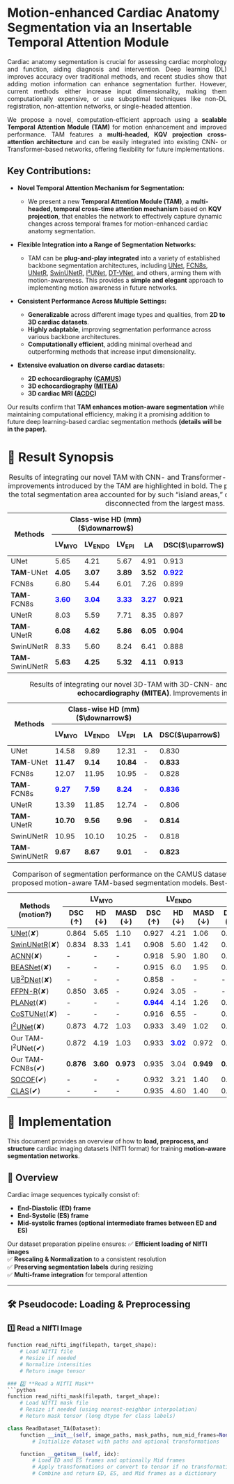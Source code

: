 # Motion-enhanced Cardiac Anatomy Segmentation via an Insertable Temporal Attention Module

<p align="justify">
Cardiac anatomy segmentation is crucial for assessing cardiac morphology and function, aiding diagnosis and intervention. Deep learning (DL) improves accuracy over traditional methods, and recent studies show that adding motion information can enhance segmentation further. However, current methods either increase input dimensionality, making them computationally expensive, or use suboptimal techniques like non-DL registration, non-attention networks, or single-headed attention.
</p>

<p align="justify">
We propose a novel, computation-efficient approach using a <strong>scalable Temporal Attention Module (TAM)</strong> for motion enhancement and improved performance. TAM features a <strong>multi-headed, KQV projection cross-attention architecture</strong> and can be easily integrated into existing CNN- or Transformer-based networks, offering flexibility for future implementations.
</p>

## Key Contributions:
- **Novel Temporal Attention Mechanism for Segmentation:**  
  - We present a new **Temporal Attention Module (TAM)**, a **multi-headed, temporal cross-time attention mechanism** based on **KQV projection**, that enables the network to effectively capture dynamic changes across temporal frames for motion-enhanced cardiac anatomy segmentation.

- **Flexible Integration into a Range of Segmentation Networks:**  
  - TAM can be **plug-and-play integrated** into a variety of established backbone segmentation architectures, including [UNet](https://arxiv.org/abs/1505.04597), [FCN8s](https://www.cv-foundation.org/openaccess/content_cvpr_2015/papers/Long_Fully_Convolutional_Networks_2015_CVPR_paper.pdf), [UNetR](https://arxiv.org/abs/2103.10504), [SwinUNetR](https://arxiv.org/abs/2201.01266), [I²UNet](https://www.sciencedirect.com/science/article/pii/S136184152400166X), [DT-VNet](https://ieeexplore.ieee.org/abstract/document/10752102), and others, arming them with motion-awareness. This provides a **simple and elegant** approach to implementing motion awareness in future networks.

- **Consistent Performance Across Multiple Settings:**  
  - **Generalizable** across different image types and qualities, from **2D to 3D cardiac datasets**.  
  - **Highly adaptable**, improving segmentation performance across various backbone architectures.  
  - **Computationally efficient**, adding minimal overhead and outperforming methods that increase input dimensionality.
 
- **Extensive evaluation on diverse cardiac datasets:**
  - **2D echocardiography ([CAMUS](https://www.creatis.insa-lyon.fr/Challenge/camus/))**
  - **3D echocardiography ([MITEA](https://www.cardiacatlas.org/mitea/))**
  - **3D cardiac MRI ([ACDC](https://www.creatis.insa-lyon.fr/Challenge/acdc/))**

Our results confirm that **TAM enhances motion-aware segmentation** while maintaining computational efficiency, making it a promising addition to future deep learning-based cardiac segmentation methods **(details will be in the paper)**.

# 📌 Result Synopsis
<table>
  <caption>Results of integrating our novel TAM with CNN- and Transformer-based segmentation models using the public <strong>CAMUS dataset</strong>. The improvements introduced by the TAM are highlighted in bold. The paper describes the <strong>PIA metric</strong>, which calculates the percentage of the total segmentation area accounted for by such “island areas,” defined as any segmentation mass that is not the largest and that is disconnected from the largest mass. <strong>PIA</strong> measures anatomical plausibility.</caption>
  <thead>
    <tr>
      <th rowspan="2"><strong>Methods</strong></th>
      <th colspan="4">Class-wise HD (mm) ($\downarrow$)</th>
      <th colspan="4">The average of the anatomical organs</th>
    </tr>
    <tr>
      <th><strong>LV<sub>MYO</sub></strong></th>
      <th><strong>LV<sub>ENDO</sub></strong></th>
      <th><strong>LV<sub>EPI</sub></strong></th>
      <th><strong>LA</strong></th>
      <th><strong>DSC($\uparrow$)</strong></th>
      <th><strong>HD($\downarrow$)</strong></th>
      <th><strong>MASD($\downarrow$)</strong></th>
      <th><strong><span style="font-weight: bold;">PIA</span>(%)($\downarrow$)</strong></th>
    </tr>
  </thead>
  <tbody>
    <tr>
      <td>UNet</td>
      <td>5.65</td>
      <td>4.21</td>
      <td>5.67</td>
      <td>4.91</td>
      <td>0.913</td>
      <td>5.11</td>
      <td>1.13</td>
      <td>2.05</td>
    </tr>
    <tr>
      <td><strong>TAM</strong>-UNet</td>
      <td><strong>4.05</strong></td>
      <td><strong>3.07</strong></td>
      <td><strong>3.89</strong></td>
      <td><strong>3.52</strong></td>
      <td><span style="color: blue;"><strong>0.922</strong></span></td>
      <td><strong>3.63</strong></td>
      <td><span style="color: blue;"><strong>0.96</strong></span></td>
      <td><strong>0.68</strong></td>
    </tr>
    <tr>
      <td>FCN8s</td>
      <td>6.80</td>
      <td>5.44</td>
      <td>6.01</td>
      <td>7.26</td>
      <td>0.899</td>
      <td>6.38</td>
      <td>1.33</td>
      <td>0.58</td>
    </tr>
    <tr>
      <td><strong>TAM</strong>-FCN8s</td>
      <td><span style="color: blue;"><strong>3.60</strong></span></td>
      <td><span style="color: blue;"><strong>3.04</strong></span></td>
      <td><span style="color: blue;"><strong>3.33</strong></span></td>
      <td><span style="color: blue;"><strong>3.27</strong></span></td>
      <td><strong>0.921</strong></td>
      <td><span style="color: blue;"><strong>3.31</strong></span></td>
      <td><strong>0.98</strong></td>
      <td><span style="color: blue;"><strong>0.02</strong></span></td>
    </tr>
    <tr>
      <td>UNetR</td>
      <td>8.03</td>
      <td>5.59</td>
      <td>7.71</td>
      <td>8.35</td>
      <td>0.897</td>
      <td>7.42</td>
      <td>1.43</td>
      <td>2.43</td>
    </tr>
    <tr>
      <td><strong>TAM</strong>-UNetR</td>
      <td><strong>6.08</strong></td>
      <td><strong>4.62</strong></td>
      <td><strong>5.86</strong></td>
      <td><strong>6.05</strong></td>
      <td><strong>0.904</strong></td>
      <td><strong>5.65</strong></td>
      <td><strong>1.24</strong></td>
      <td><strong>0.92</strong></td>
    </tr>
    <tr>
      <td>SwinUNetR</td>
      <td>8.33</td>
      <td>5.60</td>
      <td>8.24</td>
      <td>6.41</td>
      <td>0.888</td>
      <td>7.15</td>
      <td>1.52</td>
      <td>2.67</td>
    </tr>
    <tr>
      <td><strong>TAM</strong>-SwinUNetR</td>
      <td><strong>5.63</strong></td>
      <td><strong>4.25</strong></td>
      <td><strong>5.32</strong></td>
      <td><strong>4.11</strong></td>
      <td><strong>0.913</strong></td>
      <td><strong>4.83</strong></td>
      <td><strong>1.15</strong></td>
      <td><strong>1.32</strong></td>
    </tr>
  </tbody>
</table>

<table>
  <caption>Results of integrating our novel 3D-TAM with 3D-CNN- and Transformer-based segmentation models using public <strong>3D echocardiography (MITEA)</strong>. Improvements introduced by the TAM are highlighted in bold. </caption>
  <thead>
    <tr>
      <th rowspan="2"><strong>Methods</strong></th>
      <th colspan="4">Class-wise HD (mm) ($\downarrow$)</th>
      <th colspan="4">The average of the anatomical organs</th>
    </tr>
    <tr>
      <th><strong>LV<sub>MYO</sub></strong></th>
      <th><strong>LV<sub>ENDO</sub></strong></th>
      <th><strong>LV<sub>EPI</sub></strong></th>
      <th><strong>LA</strong></th>
      <th><strong>DSC($\uparrow$)</strong></th>
      <th><strong>HD($\downarrow$)</strong></th>
      <th><strong>MASD($\downarrow$)</strong></th>
      <th><strong><span style="font-weight: bold;">PIA</span>(%) ($\downarrow$)</strong></th>
    </tr>
  </thead>
  <tbody>
    <tr>
      <td>UNet</td>
      <td>14.58</td>
      <td>9.89</td>
      <td>12.31</td>
      <td>-</td>
      <td>0.830</td>
      <td>12.26</td>
      <td>2.03</td>
      <td>0.30</td>
    </tr>
    <tr>
      <td><strong>TAM</strong>-UNet</td>
      <td><strong>11.47</strong></td>
      <td><strong>9.14</strong></td>
      <td><strong>10.84</strong></td>
      <td>-</td>
      <td><strong>0.833</strong></td>
      <td><strong>10.48</strong></td>
      <td><strong>1.97</strong></td>
      <td><strong>0.16</strong></td>
    </tr>
    <tr>
      <td>FCN8s</td>
      <td>12.07</td>
      <td>11.95</td>
      <td>10.95</td>
      <td>-</td>
      <td>0.828</td>
      <td>11.66</td>
      <td>2.06</td>
      <td>1.07</td>
    </tr>
    <tr>
      <td><strong>TAM</strong>-FCN8s</td>
      <td><span style="color: blue;"><strong>9.27</strong></span></td>
      <td><span style="color: blue;"><strong>7.59</strong></span></td>
      <td><span style="color: blue;"><strong>8.24</strong></span></td>
      <td>-</td>
      <td><span style="color: blue;"><strong>0.836</strong></span></td>
      <td><span style="color: blue;"><strong>8.37</strong></span></td>
      <td><span style="color: blue;"><strong>1.93</strong></span></td>
      <td><span style="color: blue;"><strong>0.22</strong></span></td>
    </tr>
    <tr>
      <td>UNetR</td>
      <td>13.39</td>
      <td>11.85</td>
      <td>12.74</td>
      <td>-</td>
      <td>0.806</td>
      <td>12.66</td>
      <td>2.34</td>
      <td>0.53</td>
    </tr>
    <tr>
      <td><strong>TAM</strong>-UNetR</td>
      <td><strong>10.70</strong></td>
      <td><strong>9.56</strong></td>
      <td><strong>9.96</strong></td>
      <td>-</td>
      <td><strong>0.814</strong></td>
      <td><strong>10.07</strong></td>
      <td><strong>2.21</strong></td>
      <td><strong>0.38</strong></td>
    </tr>
    <tr>
      <td>SwinUNetR</td>
      <td>10.95</td>
      <td>10.10</td>
      <td>10.25</td>
      <td>-</td>
      <td>0.818</td>
      <td>10.43</td>
      <td>2.27</td>
      <td>0.36</td>
    </tr>
    <tr>
      <td><strong>TAM</strong>-SwinUNetR</td>
      <td><strong>9.67</strong></td>
      <td><strong>8.67</strong></td>
      <td><strong>9.01</strong></td>
      <td>-</td>
      <td><strong>0.823</strong></td>
      <td><strong>9.12</strong></td>
      <td><strong>2.12</strong></td>
      <td><strong>0.23</strong></td>
    </tr>
  </tbody>
</table>

<table>
  <caption>Comparison of segmentation performance on the CAMUS dataset across state-of-the-art methods and our proposed motion-aware TAM-based segmentation models. Best-performing metrics are highlighted in bold.</caption>
  <thead>
    <tr>
      <th rowspan="2">Methods (motion?)</th>
      <th colspan="3">LV<sub>MYO</sub></th>
      <th colspan="3">LV<sub>ENDO</sub></th>
      <th colspan="3">LV<sub>EPI</sub></th>
      <th colspan="3">LA</th>
    </tr>
    <tr>
      <th>DSC (↑)</th>
      <th>HD (↓)</th>
      <th>MASD (↓)</th>
      <th>DSC (↑)</th>
      <th>HD (↓)</th>
      <th>MASD (↓)</th>
      <th>DSC (↑)</th>
      <th>HD (↓)</th>
      <th>MASD (↓)</th>
      <th>DSC (↑)</th>
      <th>HD (↓)</th>
      <th>MASD (↓)</th>
    </tr>
  </thead>
  <tbody>
    <tr>
      <td><a href="https://arxiv.org/abs/1505.04597" target="_blank">UNet</a>(✘)</td>
      <td>0.864</td>
      <td>5.65</td>
      <td>1.10</td>
      <td>0.927</td>
      <td>4.21</td>
      <td>1.06</td>
      <td>0.954</td>
      <td>5.67</td>
      <td>1.15</td>
      <td>0.904</td>
      <td>4.91</td>
      <td>1.21</td>
    </tr>
    <tr>
      <td><a href="https://arxiv.org/abs/2201.01266" target="_blank">SwinUNetR</a>(✘)</td>
      <td>0.834</td>
      <td>8.33</td>
      <td>1.41</td>
      <td>0.908</td>
      <td>5.60</td>
      <td>1.42</td>
      <td>0.939</td>
      <td>8.24</td>
      <td>1.56</td>
      <td>0.869</td>
      <td>6.41</td>
      <td>1.68</td>
    </tr>
    <tr>
      <td><a href="https://ieeexplore.ieee.org/document/8051114" target="_blank">ACNN</a>(✘)</td>
      <td>-</td>
      <td>-</td>
      <td>-</td>
      <td>0.918</td>
      <td>5.90</td>
      <td>1.80</td>
      <td>0.946</td>
      <td>6.35</td>
      <td>1.95</td>
      <td>-</td>
      <td>-</td>
      <td>-</td>
    </tr>
    <tr>
      <td><a href="https://ieeexplore.ieee.org/document/10569083" target="_blank">BEASNet</a>(✘)</td>
      <td>-</td>
      <td>-</td>
      <td>-</td>
      <td>0.915</td>
      <td>6.0</td>
      <td>1.95</td>
      <td>0.943</td>
      <td>6.35</td>
      <td>2.15</td>
      <td>-</td>
      <td>-</td>
      <td>-</td>
    </tr>
    <tr>
      <td><a href="https://www.sciencedirect.com/science/article/pii/S0950705124010281?via%3Dihub" target="_blank">UB<sup>2</sup>DNet</a>(✘)</td>
      <td>-</td>
      <td>-</td>
      <td>-</td>
      <td>0.858</td>
      <td>-</td>
      <td>-</td>
      <td>-</td>
      <td>-</td>
      <td>-</td>
      <td>-</td>
      <td>-</td>
      <td>-</td>
    </tr>
    <tr>
      <td><a href="https://arxiv.org/abs/2308.13790" target="_blank">FFPN-R</a>(✘)</td>
      <td>0.850</td>
      <td>3.65</td>
      <td>-</td>
      <td>0.924</td>
      <td>3.05</td>
      <td>-</td>
      <td>-</td>
      <td>-</td>
      <td>-</td>
      <td>0.888</td>
      <td>3.80</td>
      <td>-</td>
    </tr>
    <tr>
      <td><a href="https://www.sciencedirect.com/science/article/pii/S1361841520302371" target="_blank">PLANet</a>(✘)</td>
      <td>-</td>
      <td>-</td>
      <td>-</td>
      <td><strong style="color:blue;">0.944</strong></td>
      <td>4.14</td>
      <td>1.26</td>
      <td>0.957</td>
      <td>5.0</td>
      <td>1.72</td>
      <td>-</td>
      <td>-</td>
      <td>-</td>
    </tr>
    <tr>
      <td><a href="https://www.sciencedirect.com/science/article/pii/S1746809424006918" target="_blank">CoSTUNet</a>(✘)</td>
      <td>-</td>
      <td>-</td>
      <td>-</td>
      <td>0.916</td>
      <td>6.55</td>
      <td>-</td>
      <td>0.837</td>
      <td>7.65</td>
      <td>-</td>
      <td>0.875</td>
      <td>6.70</td>
      <td>-</td>
    </tr>
    <tr>
      <td><a href="https://www.sciencedirect.com/science/article/pii/S136184152400166X" target="_blank">I<sup>2</sup>UNet</a>(✘)</td>
      <td>0.873</td>
      <td>4.72</td>
      <td>1.03</td>
      <td>0.933</td>
      <td>3.49</td>
      <td>1.02</td>
      <td>0.956</td>
      <td>4.39</td>
      <td>1.09</td>
      <td>0.910</td>
      <td>4.25</td>
      <td>1.19</td>
    </tr>
    <tr>
       <td>Our TAM-I<sup>2</sup>UNet(✔)</td>
      <td>0.872</td>
      <td>4.19</td>
      <td>1.03</td>
      <td>0.933</td>
      <td><strong style="color:blue;">3.02</strong></td>
      <td>0.972</td>
      <td>0.956</td>
      <td>3.92</td>
      <td>1.06</td>
      <td>0.913</td>
      <td>3.74</td>
      <td>1.11</td>
    </tr>
    <tr>
       <td>Our TAM-FCN8s(✔)</td>
      <td><strong>0.876</strong></td>
      <td><strong>3.60</strong></td>
      <td><strong>0.973</strong></td>
      <td>0.935</td>
      <td>3.04</td>
      <td><strong>0.949</strong></td>
      <td><strong>0.959</strong></td>
      <td><strong>3.33</strong></td>
      <td><strong>0.961</strong></td>
      <td><strong>0.916</strong></td>
      <td><strong>3.27</strong></td>
      <td><strong>1.06</strong></td>
    </tr>
    <tr>
      <td><a href="https://ieeexplore.ieee.org/document/9946374" target="_blank">SOCOF</a>(✔)</td>
      <td>-</td>
      <td>-</td>
      <td>-</td>
      <td>0.932</td>
      <td>3.21</td>
      <td>1.40</td>
      <td>0.953</td>
      <td>4.0</td>
      <td>1.65</td>
      <td>-</td>
      <td>-</td>
      <td>-</td>
    </tr>
    <tr>
      <td><a href="https://link.springer.com/chapter/10.1007/978-3-030-59713-9_60" target="_blank">CLAS</a>(✔)</td>
      <td>-</td>
      <td>-</td>
      <td>-</td>
      <td>0.935</td>
      <td>4.60</td>
      <td>1.40</td>
      <td>0.958</td>
      <td>4.85</td>
      <td>1.55</td>
      <td>0.915</td>
      <td>-</td>
      <td>-</td>
    </tr>
  </tbody>
</table>


# 📌 Implementation

This document provides an overview of how to **load, preprocess, and structure** cardiac imaging datasets (NIfTI format) for training **motion-aware segmentation networks**.

## 🔹 Overview
Cardiac image sequences typically consist of:
- **End-Diastolic (ED) frame**
- **End-Systolic (ES) frame**
- **Mid-systolic frames (optional intermediate frames between ED and ES)**

Our dataset preparation pipeline ensures:
✅ **Efficient loading of NIfTI images**  
✅ **Rescaling & Normalization** to a consistent resolution  
✅ **Preserving segmentation labels** during resizing  
✅ **Multi-frame integration** for temporal attention  

---

## 🛠️ **Pseudocode: Loading & Preprocessing**

### 1️⃣ **Read a NIfTI Image**
```python
function read_nifti_img(filepath, target_shape):
    # Load NIfTI file
    # Resize if needed
    # Normalize intensities
    # Return image tensor

### 2️⃣ **Read a NIfTI Mask**
```python
function read_nifti_mask(filepath, target_shape):
    # Load NIfTI mask file
    # Resize if needed (using nearest-neighbor interpolation)
    # Return mask tensor (long dtype for class labels)

class ReadDataset_TA(Dataset):
    function __init__(self, image_paths, mask_paths, num_mid_frames=None, transform=None):
        # Initialize dataset with paths and optional transformations

    function __getitem__(self, idx):
        # Load ED and ES frames and optionally Mid frames
        # Apply transformations or convert to tensor if no transformation is provided
        # Combine and return ED, ES, and Mid frames as a dictionary

